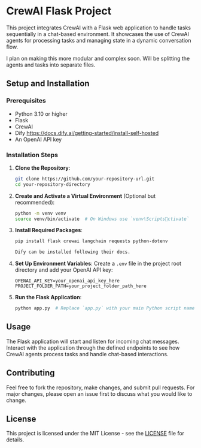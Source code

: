 
# CrewAI Flask Project

This project integrates CrewAI with a Flask web application to handle tasks sequentially in a chat-based environment. It showcases the use of CrewAI agents for processing tasks and managing state in a dynamic conversation flow.

I plan on making this more modular and complex soon. Will be splitting the agents and tasks into separate files.

## Setup and Installation

### Prerequisites

- Python 3.10 or higher
- Flask
- CrewAI
- Dify https://docs.dify.ai/getting-started/install-self-hosted
- An OpenAI API key

### Installation Steps

1. **Clone the Repository**:
   ```bash
   git clone https://github.com/your-repository-url.git
   cd your-repository-directory
   ```

2. **Create and Activate a Virtual Environment** (Optional but recommended):
   ```bash
   python -m venv venv
   source venv/bin/activate  # On Windows use `venv\Scriptsctivate`
   ```

3. **Install Required Packages**:
   ```bash
   pip install flask crewai langchain requests python-dotenv

   Dify can be installed following their docs.
   ```

4. **Set Up Environment Variables**:
   Create a `.env` file in the project root directory and add your OpenAI API key:
   ```plaintext
   OPENAI_API_KEY=your_openai_api_key_here
   PROJECT_FOLDER_PATH=your_project_folder_path_here
   ```

5. **Run the Flask Application**:
   ```bash
   python app.py  # Replace `app.py` with your main Python script name
   ```

## Usage

The Flask application will start and listen for incoming chat messages. Interact with the application through the defined endpoints to see how CrewAI agents process tasks and handle chat-based interactions.

## Contributing

Feel free to fork the repository, make changes, and submit pull requests. For major changes, please open an issue first to discuss what you would like to change.

## License

This project is licensed under the MIT License - see the [LICENSE](LICENSE) file for details.
